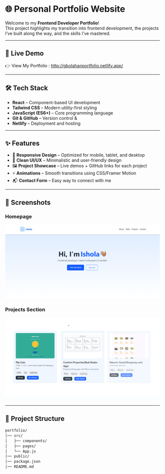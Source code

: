# 🌐 Personal Portfolio Website

Welcome to my **Frontend Developer Portfolio**!  
This project highlights my transition into frontend development, the projects I’ve built along the way, and the skills I’ve mastered.  

---

## 🚀 Live Demo
👉 View My Portfolio : http://gbolahanportfolio.netlify.app/

---

## 🛠️ Tech Stack
- **React** – Component-based UI development  
- **Tailwind CSS** – Modern utility-first styling  
- **JavaScript (ES6+)** – Core programming language  
- **Git & GitHub** – Version control &  
- **Netlify** – Deployment and hosting  

---

## ✨ Features
- 📱 **Responsive Design** – Optimized for mobile, tablet, and desktop  
- 🎨 **Clean UI/UX** – Minimalistic and user-friendly design  
- 🖼️ **Project Showcase** – Live demos + GitHub links for each project  
- ⚡ **Animations** – Smooth transitions using CSS/Framer Motion  
- 📬 **Contact Form** – Easy way to connect with me  

---

## 📸 Screenshots
### Homepage  
![Homepage Screenshot](./public/screenshots/crop-portfolio-1.png)

### Projects Section  
![Projects Screenshot](./public//screenshots/crop-portfolio-2.png ) 

  

---

## 📂 Project Structure
```bash
portfolio/
│── src/
│   ├── components/   
│   ├── pages/        
│   └── App.js
│── public/
│── package.json
│── README.md


